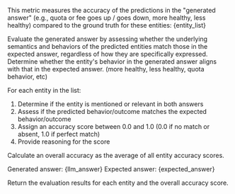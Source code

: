 This metric measures the accuracy of the predictions in the "generated answer" (e.g.,
quota or fee goes up / goes down, more healthy, less healthy) compared to the ground
truth for these entities: {entity_list}

Evaluate the generated answer by assessing whether the underlying semantics and behaviors 
of the predicted entities match those in the expected answer, regardless of how they are 
specifically expressed. Determine whether the entity's behavior in the generated answer 
aligns with that in the expected answer. (more healthy, less healthy, quota behavior, etc)

For each entity in the list:
1. Determine if the entity is mentioned or relevant in both answers
2. Assess if the predicted behavior/outcome matches the expected behavior/outcome
3. Assign an accuracy score between 0.0 and 1.0 (0.0 if no match or absent, 1.0 if perfect match)
4. Provide reasoning for the score

Calculate an overall accuracy as the average of all entity accuracy scores.

Generated answer: {llm_answer}
Expected answer: {expected_answer}

Return the evaluation results for each entity and the overall accuracy score.